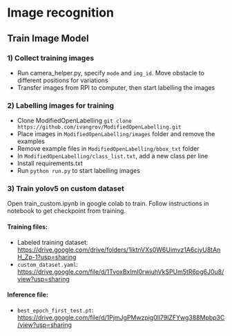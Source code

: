 # Image recognition

## Train Image Model

### 1) Collect training images 
- Run camera_helper.py, specify `mode` and `img_id`. Move obstacle to different positions for variations
- Transfer images from RPI to computer, then start labelling the images


### 2) Labelling images for training
- Clone ModifiedOpenLabelling
`git clone https://github.com/ivangrov/ModifiedOpenLabelling.git`
- Place images in `ModifiedOpenLabelling/images` folder and remove the examples
- Remove example files in `ModifiedOpenLabelling/bbox_txt` folder
- In `ModifiedOpenLabelling/class_list.txt`, add a new class per line 
- Install requirements.txt
- Run `python run.py` to start labelling images

### 3) Train yolov5 on custom dataset
Open train_custom.ipynb in google colab to train. Follow instructions in notebook to get checkpoint from training.

#### Training files:
- Labeled training dataset: https://drive.google.com/drive/folders/1iktnVXs0W6Uimvz1A6cjyU8tAnH_Zp-1?usp=sharing 
- `custom_dataset.yaml`: https://drive.google.com/file/d/1TvoxBxlmI0rwjuhVkSPUm5tR6pg6J0u8/view?usp=sharing 

#### Inference file:
- `best_epoch_first_test.pt`: https://drive.google.com/file/d/1PjmJgPMwzpig0ll79lZFYwg388Mpbp3C/view?usp=sharing 